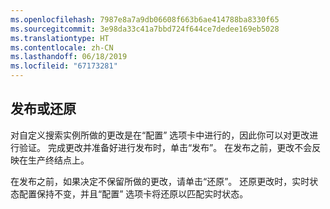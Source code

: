 ```yaml
---
ms.openlocfilehash: 7987e8a7a9db06608f663b6ae414788ba8330f65
ms.sourcegitcommit: 3e98da33c41a7bbd724f644ce7dedee169eb5028
ms.translationtype: HT
ms.contentlocale: zh-CN
ms.lasthandoff: 06/18/2019
ms.locfileid: "67173281"
---
```

## <a name="publish-or-revert"></a>发布或还原
对自定义搜索实例所做的更改是在“配置”  选项卡中进行的，因此你可以对更改进行验证。 完成更改并准备好进行发布时，单击“发布”。  在发布之前，更改不会反映在生产终结点上。

在发布之前，如果决定不保留所做的更改，请单击“还原”。  还原更改时，实时状态配置保持不变，并且“配置”  选项卡将还原以匹配实时状态。
